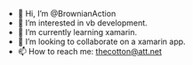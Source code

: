 - 👋 Hi, I’m @BrownianAction
- 👀 I’m interested in vb development.
- 🌱 I’m currently learning xamarin.
- 💞️ I’m looking to collaborate on a xamarin app.
- 📫 How to reach me: thecotton@att.net 

<!---
BrownianAction/BrownianAction is a ✨ special ✨ repository because its `README.md` (this file) appears on your GitHub profile.
You can click the Preview link to take a look at your changes.
--->
